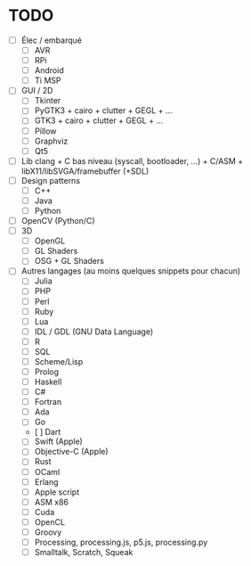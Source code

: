# TODO

- [ ] Élec / embarqué 
    - [ ] AVR
    - [ ] RPi
    - [ ] Android
    - [ ] Ti MSP
- [ ] GUI / 2D
    - [ ] Tkinter
    - [ ] PyGTK3 + cairo + clutter + GEGL + ...
    - [ ] GTK3 + cairo + clutter + GEGL + ...
    - [ ] Pillow
    - [ ] Graphviz
    - [ ] Qt5
- [ ] Lib clang + C bas niveau (syscall, bootloader, ...) + C/ASM + libX11/libSVGA/framebuffer (+SDL)
- [ ] Design patterns
    - [ ] C++
    - [ ] Java
    - [ ] Python
- [ ] OpenCV (Python/C)
- [ ] 3D
    - [ ] OpenGL
    - [ ] GL Shaders
    - [ ] OSG + GL Shaders
- [ ] Autres langages (au moins quelques snippets pour chacun)
    - [ ] Julia
    - [ ] PHP
    - [ ] Perl
    - [ ] Ruby
    - [ ] Lua
    - [ ] IDL / GDL (GNU Data Language)
    - [ ] R
    - [ ] SQL
    - [ ] Scheme/Lisp
    - [ ] Prolog
    - [ ] Haskell
    - [ ] C#
    - [ ] Fortran
    - [ ] Ada
    - [ ] Go
    - [ ] Dart
    - [ ] Swift (Apple)
    - [ ] Objective-C (Apple)
    - [ ] Rust
    - [ ] OCaml
    - [ ] Erlang
    - [ ] Apple script
    - [ ] ASM x86
    - [ ] Cuda
    - [ ] OpenCL
    - [ ] Groovy
    - [ ] Processing, processing.js, p5.js, processing.py
    - [ ] Smalltalk, Scratch, Squeak

